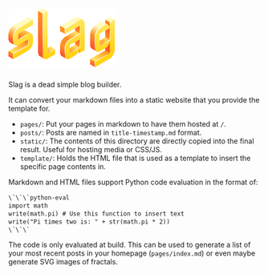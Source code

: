 # ![slag](https://github.com/TheAzalea/slag/blob/main/logo.png)

Slag is a dead simple blog builder.

It can convert your markdown files into a static website that you provide the
template for.

- `pages/`: Put your pages in markdown to have them hosted at `/`.
- `posts/`: Posts are named in `title-timestamp.md` format.
- `static/`: The contents of this directory are directly copied into the final
result. Useful for hosting media or CSS/JS.
- `template/`: Holds the HTML file that is used as a template to insert the
specific page contents in.

Markdown and HTML files support Python code evaluation in the format of:

```
\`\`\`python-eval
import math
write(math.pi) # Use this function to insert text
write("Pi times two is: " + str(math.pi * 2))
\`\`\`
```

The code is only evaluated at build. This can be used to generate a list of
your most recent posts in your homepage (`pages/index.md`) or even maybe
generate SVG images of fractals.

